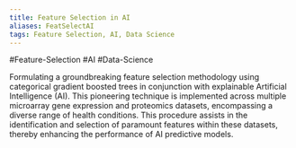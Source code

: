 ```yaml
---
title: Feature Selection in AI
aliases: FeatSelectAI
tags: Feature Selection, AI, Data Science
---
```


#Feature-Selection #AI #Data-Science

Formulating a groundbreaking feature selection methodology using categorical gradient boosted trees in conjunction with explainable Artificial Intelligence (AI). This pioneering technique is implemented across multiple microarray gene expression and proteomics datasets, encompassing a diverse range of health conditions. This procedure assists in the identification and selection of paramount features within these datasets, thereby enhancing the performance of AI predictive models.